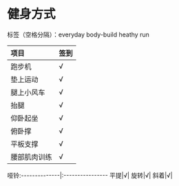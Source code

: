 ﻿# 健身方式

标签（空格分隔）：everyday body-build heathy run 



项目|签到
:---------------|:---------------
跑步机|√|
垫上运动|√|
腿上小风车|√|
抬腿|√|
仰卧起坐|√|
俯卧撑|√|
平板支撑|√|
腰部肌肉训练|√|

哑铃:--------------|:----------------
平提|√|
旋转|√|
斜着|√|








